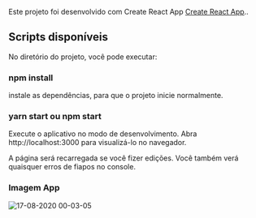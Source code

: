 Este projeto foi desenvolvido com Create React App [Create React App](https://github.com/facebook/create-react-app)..

## Scripts disponíveis
No diretório do projeto, você pode executar:

### npm install
instale as dependências, para que o projeto inicie normalmente.

### yarn start ou npm start
Execute o aplicativo no modo de desenvolvimento.
Abra http://localhost:3000 para visualizá-lo no navegador.

A página será recarregada se você fizer edições.
Você também verá quaisquer erros de fiapos no console.

### Imagem App
![17-08-2020 00-03-05](https://user-images.githubusercontent.com/59968626/90353652-25bc6b00-e01d-11ea-8a00-e53b54e27914.jpg)

